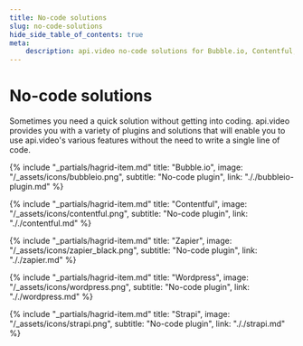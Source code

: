 ```yaml
---
title: No-code solutions
slug: no-code-solutions
hide_side_table_of_contents: true
meta: 
    description: api.video no-code solutions for Bubble.io, Contentful, Wordpress, Strapi, and Zapier.
---
```


No-code solutions
==================

Sometimes you need a quick solution without getting into coding. api.video provides you with a variety of plugins and solutions that will enable you to use api.video's various features without the need to write a single line of code.

<div class="hagrid">

{% include "_partials/hagrid-item.md" title: "Bubble.io", image: "/_assets/icons/bubbleio.png", subtitle: "No-code plugin",  link: "././bubbleio-plugin.md" %}

{% include "_partials/hagrid-item.md" title: "Contentful", image: "/_assets/icons/contentful.png", subtitle: "No-code plugin",  link: "././contentful.md" %}

{% include "_partials/hagrid-item.md" title: "Zapier", image: "/_assets/icons/zapier_black.png", subtitle: "No-code plugin",  link: "././zapier.md" %}

{% include "_partials/hagrid-item.md" title: "Wordpress", image: "/_assets/icons/wordpress.png", subtitle: "No-code plugin",  link: "././wordpress.md" %}

{% include "_partials/hagrid-item.md" title: "Strapi", image: "/_assets/icons/strapi.png", subtitle: "No-code plugin",  link: "././strapi.md" %}

</div>